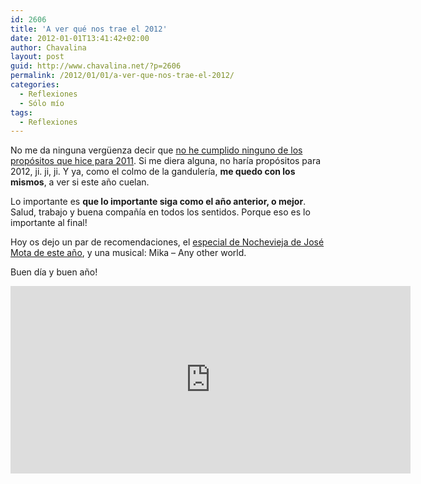 ```yaml
---
id: 2606
title: 'A ver qué nos trae el 2012'
date: 2012-01-01T13:41:42+02:00
author: Chavalina
layout: post
guid: http://www.chavalina.net/?p=2606
permalink: /2012/01/01/a-ver-que-nos-trae-el-2012/
categories:
  - Reflexiones
  - Sólo mío
tags:
  - Reflexiones
---
```

No me da ninguna vergüenza decir que [no he cumplido ninguno de los propósitos que hice para 2011](http://www.chavalina.net/2010/12/31/todo-pasa-y-todo-queda/). Si me diera alguna, no haría propósitos para 2012, ji. ji, ji. Y ya, como el colmo de la gandulería, **me quedo con los mismos**, a ver si este año cuelan.

Lo importante es **que lo importante siga como el año anterior, o mejor**. Salud, trabajo y buena compañía en todos los sentidos. Porque eso es lo importante al final!

Hoy os dejo un par de recomendaciones, el <a href="http://www.rtve.es/alacarta/videos/especiales-nochevieja-con-jose-mota/especial-nochevieja-jose-mota-seven-siete-pecados-capitales-provincia/1285081/" target="_blank">especial de Nochevieja de José Mota de este año</a>, y una musical: Mika &#8211; Any other world.

Buen día y buen año!

<iframe src="http://www.youtube.com/embed/As61-cmK4OI?rel=0" frameborder="0" width="640" height="300"></iframe>